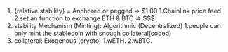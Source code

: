  
 1. {relative stability} = Anchored or pegged => $1.00
     1.Chainlink price feed
     2.set an function to exchange ETH & BTC => $$$
 2. stability Mechanism (Minting): Algorithmic (Decentralized) 
     1.people can only mint the stablecoin with snough collateral(coded)
 3. collateral: Exogenous (crypto)
    1.wETH. 
    2.wBTC.         